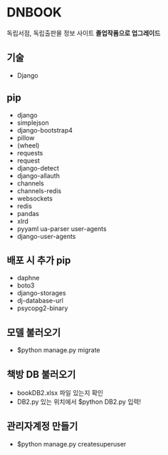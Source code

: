 # DNBOOK
독립서점, 독립출판물 정보 사이트
**졸업작품으로 업그레이드**

## 기술
- Django

## pip
- django
- simplejson
- django-bootstrap4
- pillow
- (wheel)
- requests
- request
- django-detect
- django-allauth
- channels
- channels-redis
- websockets
- redis
- pandas
- xlrd
- pyyaml ua-parser user-agents
- django-user-agents

## 배포 시 추가 pip
- daphne
- boto3
- django-storages
- dj-database-url
- psycopg2-binary

## 모델 불러오기
- $python manage.py migrate

## 책방 DB 불러오기
- bookDB2.xlsx 파일 있는지 확인
- DB2.py 있는 위치에서 $python DB2.py 입력!

## 관리자계정 만들기
- $python manage.py createsuperuser
